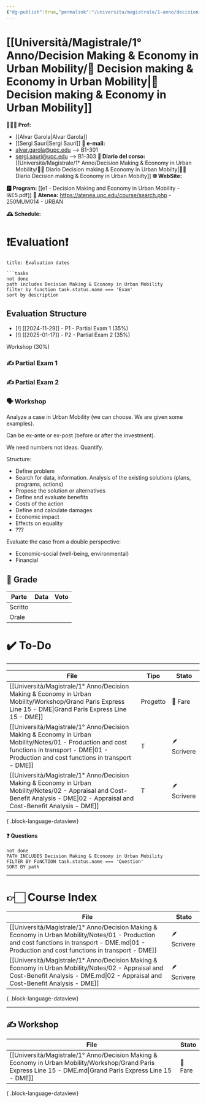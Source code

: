 ```yaml
---
{"dg-publish":true,"permalink":"/universita/magistrale/1-anno/decision-making-and-economy-in-urban-mobility/decision-making-and-economy-in-urban-mobility/","tags":["UNI"]}
---
```



# [[Università/Magistrale/1° Anno/Decision Making & Economy in Urban Mobility/💼 Decision making & Economy in Urban Mobility\|💼 Decision making & Economy in Urban Mobility]]

**🧑🏻‍🏫 Prof:** 
- [[Alvar Garola\|Alvar Garola]]
- [[Sergi Saurí\|Sergi Saurí]]
**📧 e-mail:** 
- alvar.garola@upc.edu --> B1-301
- sergi.sauri@upc.edu --> B1-303
**📔 Diario del corso:** [[Università/Magistrale/1° Anno/Decision Making & Economy in Urban Mobility/💼📔 Diario Decision making & Economy in Urban Mobilty\|💼📔 Diario Decision making & Economy in Urban Mobilty]]
**🌐 WebSite:** 

**🅿️ Program:** [[e1 - Decision Making and Economy in Urban Mobility - I&E5.pdf]]
**🔑 Atenea:** https://atenea.upc.edu/course/search.php - 250MUM014 - URBAN

**🕰 Schedule:** 


# ❗️Evaluation❗️


```ad-attention
title: Evaluation dates

```tasks
not done
path includes Decision Making & Economy in Urban Mobility
filter by function task.status.name === 'Exam'
sort by description

```


## Evaluation Structure

- [!] [[2024-11-29]] - P1 - Partial Exam 1 (35%)
- [!] [[2025-01-17]] - P2 - Partial Exam 2 (35%)

Workshop (30%)

### ✍️ Partial Exam 1


### ✍️ Partial Exam 2


### 🗣 Workshop 

Analyze a case in Urban Mobility (we can choose. We are given some examples).

Can be ex-ante or ex-post (before or after the investment).

We need numbers not ideas. Quantify.

Structure:
- Define problem
- Search for data, information. Analysis of the existing solutions (plans, programs, actions)
- Propose the solution or alternatives
- Define and evaluate benefits
- Costs of the action
- Define and calculate damages
- Economic impact
- Effects on equality
- ???

Evaluate the case from a double perspective:
- Economic-social (well-being, environmental)
- Financial 




## 💯 Grade

| Parte       | Data           | Voto |
| ----------- | -------------- | ---- |
| Scritto |  |  |
| Orale       |  |     |


# ✔️ To-Do


___
| File                                                                                                                                                                                                | Tipo     | Stato       |
| --------------------------------------------------------------------------------------------------------------------------------------------------------------------------------------------------- | -------- | ----------- |
| [[Università/Magistrale/1° Anno/Decision Making & Economy in Urban Mobility/Workshop/Grand Paris Express Line 15 - DME\|Grand Paris Express Line 15 - DME]]                                      | Progetto | 🔴 Fare     |
| [[Università/Magistrale/1° Anno/Decision Making & Economy in Urban Mobility/Notes/01 - Production and cost functions in transport - DME\|01 - Production and cost functions in transport - DME]] | T        | 🪶 Scrivere |
| [[Università/Magistrale/1° Anno/Decision Making & Economy in Urban Mobility/Notes/02 - Appraisal and Cost-Benefit Analysis - DME\|02 - Appraisal and Cost-Benefit Analysis - DME]]               | T        | 🪶 Scrivere |

{ .block-language-dataview}
#### ❓ Questions

```tasks
not done
PATH INCLUDES Decision Making & Economy in Urban Mobility
FILTER BY FUNCTION task.status.name === 'Question'
SORT BY path
```


___

# 👉🏻 Course Index

| File                                                                                                                                                                                                | Stato       |
| --------------------------------------------------------------------------------------------------------------------------------------------------------------------------------------------------- | ----------- |
| [[Università/Magistrale/1° Anno/Decision Making & Economy in Urban Mobility/Notes/01 - Production and cost functions in transport - DME.md\|01 - Production and cost functions in transport - DME]] | 🪶 Scrivere |
| [[Università/Magistrale/1° Anno/Decision Making & Economy in Urban Mobility/Notes/02 - Appraisal and Cost-Benefit Analysis - DME.md\|02 - Appraisal and Cost-Benefit Analysis - DME]]               | 🪶 Scrivere |

{ .block-language-dataview}


___


## ✍️ Workshop


| File                                                                                                                                                           | Stato   |
| -------------------------------------------------------------------------------------------------------------------------------------------------------------- | ------- |
| [[Università/Magistrale/1° Anno/Decision Making & Economy in Urban Mobility/Workshop/Grand Paris Express Line 15 - DME.md\|Grand Paris Express Line 15 - DME]] | 🔴 Fare |

{ .block-language-dataview}





